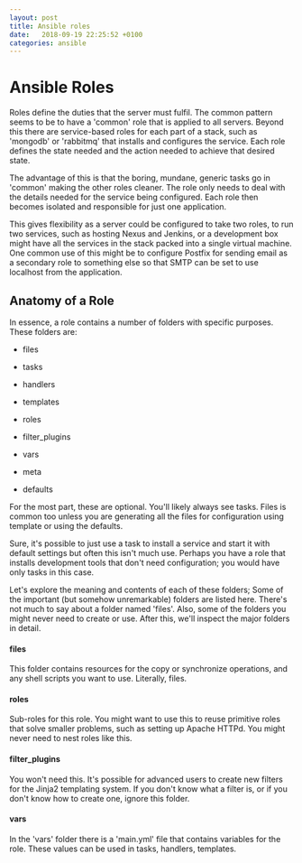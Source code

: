```yaml
---
layout: post
title: Ansible roles
date:   2018-09-19 22:25:52 +0100
categories: ansible
---
```

Ansible Roles
=====

Roles define the duties that the server must fulfil. The common pattern
seems to be to have a 'common' role that is applied to all servers.
Beyond this there are service-based roles for each part of a stack, such
as 'mongodb' or 'rabbitmq' that installs and configures the service.
Each role defines the state needed and the action needed to achieve that
desired state.

The advantage of this is that the boring, mundane, generic tasks go in
'common' making the other roles cleaner. The role only needs to deal
with the details needed for the service being configured. Each role then
becomes isolated and responsible for just one application.

This gives flexibility as a server could be configured to take two
roles, to run two services, such as hosting Nexus and Jenkins, or a
development box might have all the services in the stack packed into a
single virtual machine. One common use of this might be to configure
Postfix for sending email as a secondary role to something else so that
SMTP can be set to use localhost from the application.

Anatomy of a Role
-----------------

In essence, a role contains a number of folders with specific purposes.
These folders are:

-   files

-   tasks

-   handlers

-   templates

-   roles

-   filter\_plugins

-   vars

-   meta

-   defaults

For the most part, these are optional. You'll likely always see tasks.
Files is common too unless you are generating all the files for
configuration using template or using the defaults.

Sure, it's possible to just use a task to install a service and start it
with default settings but often this isn't much use. Perhaps you have a
role that installs development tools that don't need configuration; you
would have only tasks in this case.

Let's explore the meaning and contents of each of these folders; Some of
the important (but somehow unremarkable) folders are listed here.
There's not much to say about a folder named 'files'. Also, some of the
folders you might never need to create or use. After this, we'll inspect
the major folders in detail.

#### files

This folder contains resources for the copy or synchronize operations,
and any shell scripts you want to use. Literally, files.

#### roles

Sub-roles for this role. You might want to use this to reuse primitive
roles that solve smaller problems, such as setting up Apache HTTPd. You
might never need to nest roles like this.

#### filter\_plugins

You won't need this. It's possible for advanced users to create new
filters for the Jinja2 templating system. If you don't know what a
filter is, or if you don't know how to create one, ignore this folder.

#### vars

In the 'vars' folder there is a 'main.yml' file that contains variables
for the role. These values can be used in tasks, handlers, templates.
